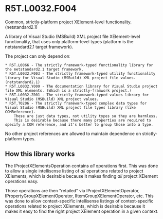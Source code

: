 # R5T.L0032.F004
Common, strictly-platform project XElement-level functionality. (netstandard2.1)

A library of Visual Studio (MSBuild) XML project file XElement-level functionality, that uses only platform-level types (platform is the netstandard2.1 target framework).

The project can only depend on:

	* R5T.L0066 - The strictly framework-typed functionality library for the netstandard2.1 target framework.
	* R5T.L0032.F003 - The strictly framework-typed utility functionality library for Visual Studio (MSBuild) XML project file values. (netstandard2.1)
	* R5T.L0032.Y000 - The documentation library for Visual Studio project file XML elements. (Which is a strictly-framwork project.)
	* R5T.L0032.Z001 - The strictly framework-typed values library for Visual Studio (MSBuild) XML project values.
	* R5T.T0206 - The strictly framework-typed complex data types for Visual Studio (MSBuild) XML project file types library (like COMReference).
		These are just data types, not utility types so they are harmless.
		This is desirable because there many properties are required to specify a COM reference, and it's better to group those into a type.

No other project references are allowed to maintain dependence on strictly-platform types.


## How this library works

The IProjectXElementsOperation contains *all* operations first.
	This was done to allow a single intellisense listing of *all* operations related to project XElements, which is desirable because it makes finding *all* project XElement operations easy.

Those operations are then "retailed" via IProjectXElementOperator, IPropertyGroupXElementOperator, IItemGroupXElementOperator, etc.
	This was done to allow context-specific intellisense listings of context-specific operations related to project XElements, which is desirable because it makes it easy to find the right project XElement operation in a given context.
